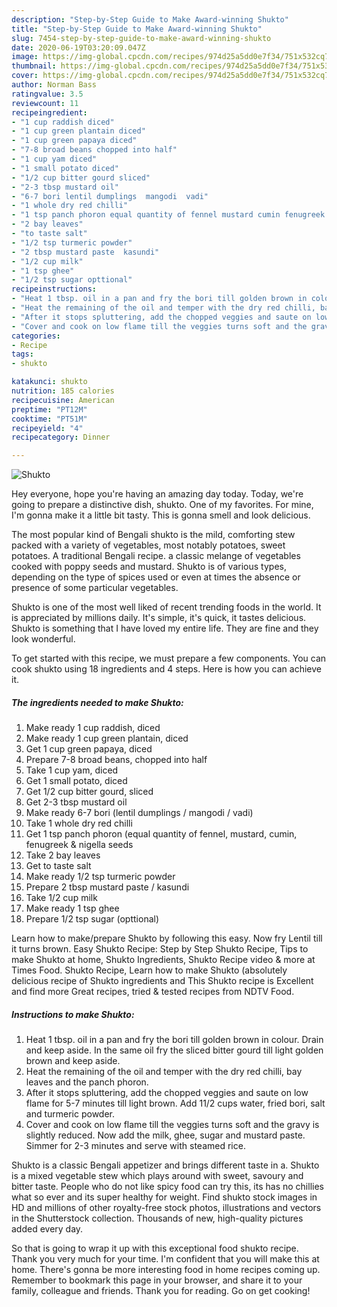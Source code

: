 ```yaml
---
description: "Step-by-Step Guide to Make Award-winning Shukto"
title: "Step-by-Step Guide to Make Award-winning Shukto"
slug: 7454-step-by-step-guide-to-make-award-winning-shukto
date: 2020-06-19T03:20:09.047Z
image: https://img-global.cpcdn.com/recipes/974d25a5dd0e7f34/751x532cq70/shukto-recipe-main-photo.jpg
thumbnail: https://img-global.cpcdn.com/recipes/974d25a5dd0e7f34/751x532cq70/shukto-recipe-main-photo.jpg
cover: https://img-global.cpcdn.com/recipes/974d25a5dd0e7f34/751x532cq70/shukto-recipe-main-photo.jpg
author: Norman Bass
ratingvalue: 3.5
reviewcount: 11
recipeingredient:
- "1 cup raddish diced"
- "1 cup green plantain diced"
- "1 cup green papaya diced"
- "7-8 broad beans chopped into half"
- "1 cup yam diced"
- "1 small potato diced"
- "1/2 cup bitter gourd sliced"
- "2-3 tbsp mustard oil"
- "6-7 bori lentil dumplings  mangodi  vadi"
- "1 whole dry red chilli"
- "1 tsp panch phoron equal quantity of fennel mustard cumin fenugreek  nigella seeds"
- "2 bay leaves"
- "to taste salt"
- "1/2 tsp turmeric powder"
- "2 tbsp mustard paste  kasundi"
- "1/2 cup milk"
- "1 tsp ghee"
- "1/2 tsp sugar opttional"
recipeinstructions:
- "Heat 1 tbsp. oil in a pan and fry the bori till golden brown in colour. Drain and keep aside. In the same oil fry the sliced bitter gourd till light golden brown and keep aside."
- "Heat the remaining of the oil and temper with the dry red chilli, bay leaves and the panch phoron."
- "After it stops spluttering, add the chopped veggies and saute on low flame for 5-7 minutes till light brown. Add 11/2 cups water, fried bori, salt and turmeric powder."
- "Cover and cook on low flame till the veggies turns soft and the gravy is slightly reduced. Now add the milk, ghee, sugar and mustard paste. Simmer for 2-3 minutes and serve with steamed rice."
categories:
- Recipe
tags:
- shukto

katakunci: shukto 
nutrition: 185 calories
recipecuisine: American
preptime: "PT12M"
cooktime: "PT51M"
recipeyield: "4"
recipecategory: Dinner

---
```



![Shukto](https://img-global.cpcdn.com/recipes/974d25a5dd0e7f34/751x532cq70/shukto-recipe-main-photo.jpg)

Hey everyone, hope you're having an amazing day today. Today, we're going to prepare a distinctive dish, shukto. One of my favorites. For mine, I'm gonna make it a little bit tasty. This is gonna smell and look delicious.

The most popular kind of Bengali shukto is the mild, comforting stew packed with a variety of vegetables, most notably potatoes, sweet potatoes. A traditional Bengali recipe. a classic melange of vegetables cooked with poppy seeds and mustard. Shukto is of various types, depending on the type of spices used or even at times the absence or presence of some particular vegetables.

Shukto is one of the most well liked of recent trending foods in the world. It is appreciated by millions daily. It's simple, it's quick, it tastes delicious. Shukto is something that I have loved my entire life. They are fine and they look wonderful.


To get started with this recipe, we must prepare a few components. You can cook shukto using 18 ingredients and 4 steps. Here is how you can achieve it.

<!--inarticleads1-->

##### The ingredients needed to make Shukto:

1. Make ready 1 cup raddish, diced
1. Make ready 1 cup green plantain, diced
1. Get 1 cup green papaya, diced
1. Prepare 7-8 broad beans, chopped into half
1. Take 1 cup yam, diced
1. Get 1 small potato, diced
1. Get 1/2 cup bitter gourd, sliced
1. Get 2-3 tbsp mustard oil
1. Make ready 6-7 bori (lentil dumplings / mangodi / vadi)
1. Take 1 whole dry red chilli
1. Get 1 tsp panch phoron (equal quantity of fennel, mustard, cumin, fenugreek &amp; nigella seeds
1. Take 2 bay leaves
1. Get to taste salt
1. Make ready 1/2 tsp turmeric powder
1. Prepare 2 tbsp mustard paste / kasundi
1. Take 1/2 cup milk
1. Make ready 1 tsp ghee
1. Prepare 1/2 tsp sugar (opttional)


Learn how to make/prepare Shukto by following this easy. Now fry Lentil till it turns brown. Easy Shukto Recipe: Step by Step Shukto Recipe, Tips to make Shukto at home, Shukto Ingredients, Shukto Recipe video &amp; more at Times Food. Shukto Recipe, Learn how to make Shukto (absolutely delicious recipe of Shukto ingredients and This Shukto recipe is Excellent and find more Great recipes, tried &amp; tested recipes from NDTV Food. 

<!--inarticleads2-->

##### Instructions to make Shukto:

1. Heat 1 tbsp. oil in a pan and fry the bori till golden brown in colour. Drain and keep aside. In the same oil fry the sliced bitter gourd till light golden brown and keep aside.
1. Heat the remaining of the oil and temper with the dry red chilli, bay leaves and the panch phoron.
1. After it stops spluttering, add the chopped veggies and saute on low flame for 5-7 minutes till light brown. Add 11/2 cups water, fried bori, salt and turmeric powder.
1. Cover and cook on low flame till the veggies turns soft and the gravy is slightly reduced. Now add the milk, ghee, sugar and mustard paste. Simmer for 2-3 minutes and serve with steamed rice.


Shukto is a classic Bengali appetizer and brings different taste in a. Shukto is a mixed vegetable stew which plays around with sweet, savoury and bitter taste. People who do not like spicy food can try this, its has no chillies what so ever and its super healthy for weight. Find shukto stock images in HD and millions of other royalty-free stock photos, illustrations and vectors in the Shutterstock collection. Thousands of new, high-quality pictures added every day. 

So that is going to wrap it up with this exceptional food shukto recipe. Thank you very much for your time. I'm confident that you will make this at home. There's gonna be more interesting food in home recipes coming up. Remember to bookmark this page in your browser, and share it to your family, colleague and friends. Thank you for reading. Go on get cooking!
